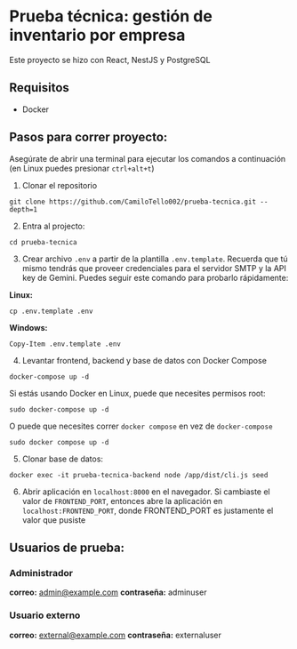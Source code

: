 # Prueba técnica: gestión de inventario por empresa
Este proyecto se hizo con React, NestJS y PostgreSQL

## Requisitos
- Docker

## Pasos para correr proyecto:
Asegúrate de abrir una terminal para ejecutar los comandos a continuación (en Linux puedes presionar ```ctrl+alt+t```)
1. Clonar el repositorio
```
git clone https://github.com/CamiloTello002/prueba-tecnica.git --depth=1
```

2. Entra al projecto:
```
cd prueba-tecnica
```

3. Crear archivo ```.env``` a partir de la plantilla ```.env.template```. Recuerda que tú mismo tendrás que proveer credenciales para el servidor SMTP y la API key de Gemini.
Puedes seguir este comando para probarlo rápidamente:

**Linux:**
```
cp .env.template .env
```
**Windows:**
```
Copy-Item .env.template .env
```

4. Levantar frontend, backend y base de datos con Docker Compose
```
docker-compose up -d
```

Si estás usando Docker en Linux, puede que necesites permisos root:
```
sudo docker-compose up -d
```
O puede que necesites correr ```docker compose``` en vez de ```docker-compose```
```
sudo docker compose up -d
```

5. Clonar base de datos:
``` 
docker exec -it prueba-tecnica-backend node /app/dist/cli.js seed
```

6. Abrir aplicación en ```localhost:8000``` en el navegador. Si cambiaste el valor de ```FRONTEND_PORT```, entonces abre la aplicación en ``` localhost:FRONTEND_PORT```, donde FRONTEND_PORT es justamente el valor que pusiste

## Usuarios de prueba:
### Administrador
**correo:** admin@example.com
**contraseña:** adminuser

### Usuario externo
**correo:** external@example.com
**contraseña:** externaluser
